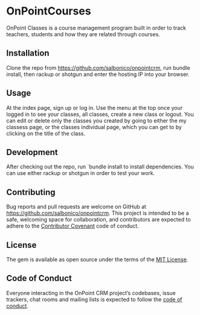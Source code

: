 # OnPointCourses

OnPoint Classes is a course management program built in order to track teachers, students and how they are related through courses.

## Installation
Clone the repo from https://github.com/salbonico/onpointcrm, run bundle install, then rackup or shotgun and enter the hosting IP into your browser.


## Usage
 At the index page, sign up or log in. Use the menu at the top once your logged in to see your classes, all classes, create a new class or logout. You can edit or delete only the classes you created by going to either the my classess page, or the classes individual page, which you can get to by clicking on the title of the class.


## Development

After checking out the repo, run `bundle install to install dependencies. You can use either rackup or shotgun in order to test your work. 

## Contributing

Bug reports and pull requests are welcome on GitHub at https://github.com/salbonico/onpointcrm. This project is intended to be a safe, welcoming space for collaboration, and contributors are expected to adhere to the [Contributor Covenant](http://contributor-covenant.org) code of conduct.

## License

The gem is available as open source under the terms of the [MIT License](https://opensource.org/licenses/MIT).

## Code of Conduct

Everyone interacting in the OnPoint CRM project’s codebases, issue trackers, chat rooms and mailing lists is expected to follow the [code of conduct](https://github.com/salbonico/onpointcrm/blob/master/CODE_OF_CONDUCT.md).
